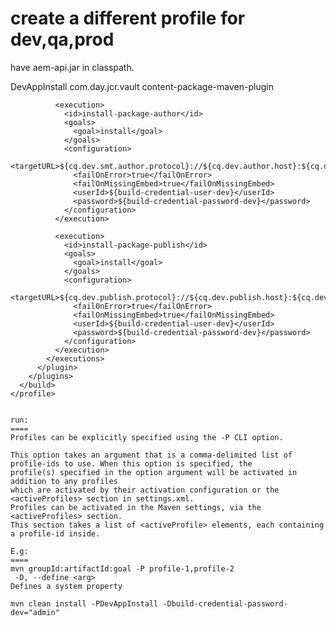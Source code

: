 
create a different profile for dev,qa,prod
==========================================
have aem-api.jar in classpath.


<profile>
      <id>DevAppInstall</id>
      <build>
        <plugins>
          <plugin>
            <groupId>com.day.jcr.vault</groupId>
            <artifactId>content-package-maven-plugin</artifactId>
            <executions>
              
              <execution>
                <id>install-package-author</id>
                <goals>
                  <goal>install</goal>
                </goals>
                <configuration>
                  <targetURL>${cq.dev.smt.author.protocol}://${cq.dev.author.host}:${cq.dev.author.port}/crx/packmgr/service.jsp</targetURL>
                  <failOnError>true</failOnError>
                  <failOnMissingEmbed>true</failOnMissingEmbed>
                  <userId>${build-credential-user-dev}</userId>
                  <password>${build-credential-password-dev}</password>
                </configuration>
              </execution>
              
              <execution>
                <id>install-package-publish</id>
                <goals>
                  <goal>install</goal>
                </goals>
                <configuration>
                  <targetURL>${cq.dev.publish.protocol}://${cq.dev.publish.host}:${cq.dev.publish.port}/crx/packmgr/service.jsp</targetURL>
                  <failOnError>true</failOnError>
                  <failOnMissingEmbed>true</failOnMissingEmbed>
                  <userId>${build-credential-user-dev}</userId>
                  <password>${build-credential-password-dev}</password>
                </configuration>
              </execution>
            </executions>
          </plugin>
        </plugins>
      </build>
    </profile>
    
    
    run:
    ====
    Profiles can be explicitly specified using the -P CLI option.
    
    This option takes an argument that is a comma-delimited list of profile-ids to use. When this option is specified, the
    profile(s) specified in the option argument will be activated in addition to any profiles 
    which are activated by their activation configuration or the <activeProfiles> section in settings.xml.
    Profiles can be activated in the Maven settings, via the <activeProfiles> section.
    This section takes a list of <activeProfile> elements, each containing a profile-id inside.
    
    E.g:
    ====
    mvn groupId:artifactId:goal -P profile-1,profile-2
     -D, --define <arg>
    Defines a system property
    
    mvn clean install -PDevAppInstall -Dbuild-credential-password-dev="admin"

